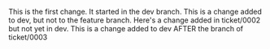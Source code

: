 This is the first change. It started in the dev branch.
This is a change added to dev, but not to the feature branch.
Here's a change added in ticket/0002 but not yet in dev.
This is a change added to dev AFTER the branch of ticket/0003

